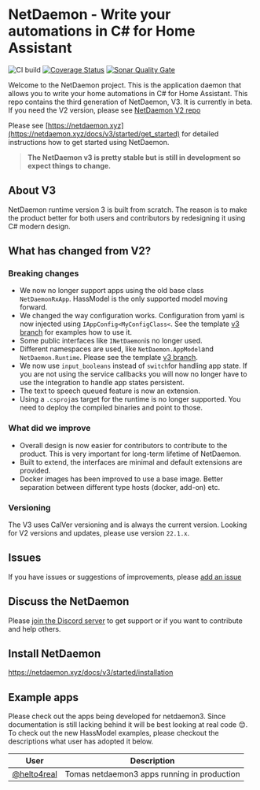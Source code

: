 # NetDaemon - Write your automations in C# for Home Assistant

![CI build](https://github.com/net-daemon/netdaemon/workflows/CI%20build/badge.svg?branch=main) [![Coverage Status](https://coveralls.io/repos/github/net-daemon/netdaemon/badge.svg?branch=dev)](https://coveralls.io/github/net-daemon/netdaemon?branch=dev) [![Sonar Quality Gate](https://img.shields.io/sonar/quality_gate/net-daemon_netdaemon?server=https%3A%2F%2Fsonarcloud.io)](https://sonarcloud.io/summary/overall?id=net-daemon_netdaemon)

Welcome to the NetDaemon project. This is the application daemon that allows you to write your home automations in C# for Home Assistant. This repo contains the third generation of NetDaemon, V3. It is currently in beta. If you need the V2 version, please see [NetDaemon V2 repo](https://github.com/net-daemon/netdaemon_v2)

Please see [https://netdaemon.xyz](https://netdaemon.xyz/docs/v3/started/get_started) for detailed instructions how to get started using NetDaemon.

> **The NetDaemon v3 is pretty stable but is still in development so expect things to change.**

## About V3
NetDaemon runtime version 3 is built from scratch. The reason is to make the product better for both users and contributors by redesigning it using C# modern design. 

## What has changed from V2?
### Breaking changes
- We now no longer support apps using the old base class `NetDaemonRxApp`. HassModel is the only supported model moving forward.
- We changed the way configuration works. Configuration from yaml is now injected using `IAppConfig<MyConfigClass<`. See the template [v3 branch](https://github.com/net-daemon/netdaemon-app-template/tree/v3) for examples how to use it.
- Some public interfaces like `INetDaemon`is no longer used. 
- Different namespaces are used, like `NetDaemon.AppModel`and `NetDaemon.Runtime`. Please see the template [v3 branch](https://github.com/net-daemon/netdaemon-app-template/tree/v3).
- We now use `input_booleans` instead of `switch`for handling app state. If you are not using the service callbacks you will now no longer have to use the integration to handle app states persistent.
- The text to speech queued feature is now an extension.
- Using a `.csproj`as target for the runtime is no longer supported. You need to deploy the compiled binaries and point to those.

### What did we improve
- Overall design is now easier for contributors to contribute to the product. This is very important for long-term lifetime of NetDaemon.
- Built to extend, the interfaces are minimal and default extensions are provided. 
- Docker images has been improved to use a base image. Better separation between different type hosts (docker, add-on) etc.

### Versioning
The V3 uses CalVer versioning and is always the current version. Looking for V2 versions and updates, please use version `22.1.x`.

## Issues

If you have issues or suggestions of improvements, please [add an issue](https://github.com/net-daemon/netdaemon/issues)

## Discuss the NetDaemon

Please [join the Discord server](https://discord.gg/K3xwfcX) to get support or if you want to contribute and help others.

## Install NetDaemon

https://netdaemon.xyz/docs/v3/started/installation

## Example apps

Please check out the apps being developed for netdaemon3. Since documentation is still lacking behind it will be best looking at real code 😊. To check out the new HassModel examples, please checkout the descriptions what user has adopted it below.

| User                                                               | Description                                 |
| ------------------------------------------------------------------ | ------------------------------------------- |
| [@helto4real](https://github.com/helto4real/NetDaemon3Automations) | Tomas netdaemon3 apps running in production |


